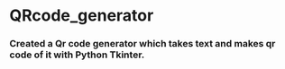 # QRcode_generator
### Created a Qr code generator which takes text and makes qr code of it with Python Tkinter.
